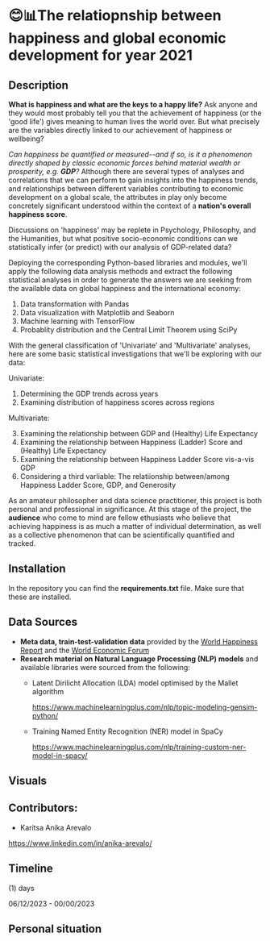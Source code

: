 # 😊📊The relatiopnship between happiness and global economic development for year 2021

## Description ##

<p><strong>What is happiness and what are the keys to a happy life?</strong>  Ask anyone and they would most probably tell you that the achievement of happiness (or the 'good life') gives meaning to human lives the world over. But what precisely are the variables directly linked to our achievement of happiness or wellbeing?</p><p><em>Can happiness be quantified or measured--and if so, is it a phenomenon directly shaped by classic economic forces behind material wealth or prosperity, e.g. <strong>GDP</strong>?</em> Although there are several types of analyses and correlations that we can perform to gain insights into the happiness trends, and relationships between different variables contributing to economic development on a global scale, the attributes in play only become concretely significant understood within the context of a <strong>nation's overall happiness score</strong>.</p><p>Discussions on 'happiness' may be replete in Psychology, Philosophy, and the Humanities, but what positive socio-economic conditions can we statistically infer (or predict) with our analysis of GDP-related data?</p>

<p>Deploying the corresponding Python-based libraries and modules, we'll apply the following data analysis methods and extract the following statistical analyses in order to generate the answers we are seeking from the available data on global happiness and the international economy:</p>

1) Data transformation with Pandas
2) Data visualization with Matplotlib and Seaborn
3) Machine learning with TensorFlow
4) Probablity distribution and the Central Limit Theorem using SciPy

<p>With the general classification of 'Univariate' and 'Multivariate' analyses, here are some basic statistical investigations that we'll be exploring with our data:</p> 

Univariate:

1) Determining the GDP trends across years
2) Examining distribution of happiness scores across regions


Multivariate:

3) Examining the relationship between GDP and (Healthy) Life Expectancy
4) Examining the relationship between Happiness (Ladder) Score and (Healthy) Life Expectancy
5) Examining the relationship between Happiness Ladder Score vis-a-vis GDP
6) Considering a third varliable: The relatiionship between/among Happiness Ladder Score, GDP, and Generosity


As an amateur philosopher and data science practitioner, this project is both personal and professional in significance. At this stage of the project, the **audience** who come to mind are fellow ethusiasts who believe that achieving happiness is as much a matter of individual determination, as well as a collective phenomenon that can be scientifically quantified and tracked.  


## Installation ##
In the repository you can find the **requirements.txt** file. Make sure that these are installed. 


## Data Sources ##

- **Meta data, train-test-validation data** provided by the <a href="https://worldhappiness.report/">World Happiness Report</a> and the <a href="https://ourworldindata.org/grapher/national-gdp-constant-usd-wb?tab=table">World Economic Forum</a> 
- **Research material on Natural Language Processing (NLP) models** and available libraries were sourced from the following:
  - Latent Dirilicht Allocation (LDA) model optimised by the Mallet algorithm 
    
    https://www.machinelearningplus.com/nlp/topic-modeling-gensim-python/
  - Training Named Entity Recognition (NER) model in SpaCy
  
    https://www.machinelearningplus.com/nlp/training-custom-ner-model-in-spacy/ 

## Visuals ##



## Contributors: ##

- Karitsa Anika Arevalo

https://www.linkedin.com/in/anika-arevalo/



## Timeline ##

(1) days

06/12/2023 - 00/00/2023

## Personal situation ##
